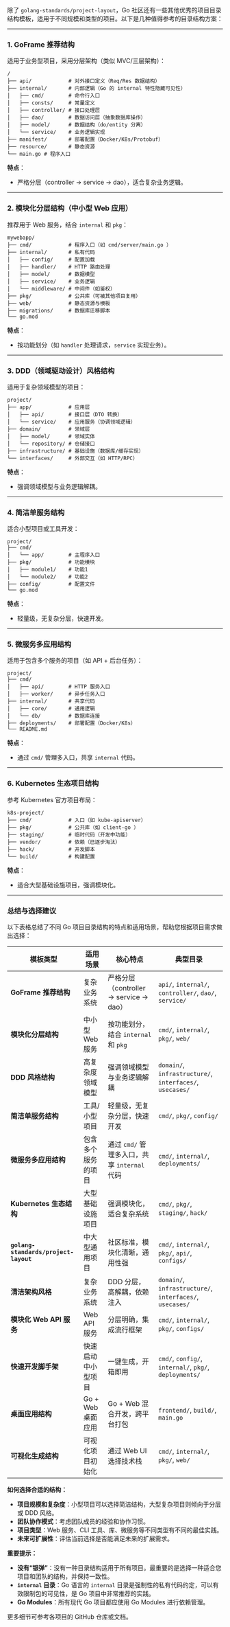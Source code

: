 除了 `golang-standards/project-layout`，Go 社区还有一些其他优秀的项目目录结构模板，适用于不同规模和类型的项目。以下是几种值得参考的目录结构方案：

---

### 1. **GoFrame 推荐结构**

适用于业务型项目，采用分层架构（类似 MVC/三层架构）：

```text
/
├── api/            # 对外接口定义（Req/Res 数据结构）
├── internal/       # 内部逻辑（Go 的 internal 特性隐藏可见性）
│   ├── cmd/        # 命令行入口
│   ├── consts/     # 常量定义
│   ├── controller/ # 接口处理层
│   ├── dao/        # 数据访问层（抽象数据库操作）
│   ├── model/      # 数据结构（do/entity 分离）
│   └── service/    # 业务逻辑实现
├── manifest/       # 部署配置（Docker/K8s/Protobuf）
├── resource/       # 静态资源
└── main.go # 程序入口
```

**特点**：

- 严格分层（controller → service → dao），适合复杂业务逻辑。

---

### 2. **模块化分层结构（中小型 Web 应用）**

推荐用于 Web 服务，结合 `internal` 和 `pkg`：

```text
mywebapp/
├── cmd/            # 程序入口（如 cmd/server/main.go ）
├── internal/       # 私有代码
│   ├── config/     # 配置加载
│   ├── handler/    # HTTP 路由处理
│   ├── model/      # 数据模型
│   ├── service/    # 业务逻辑
│   └── middleware/ # 中间件（如鉴权）
├── pkg/            # 公共库（可被其他项目复用）
├── web/            # 静态资源与模板
├── migrations/     # 数据库迁移脚本
└── go.mod
```

**特点**：

- 按功能划分（如 `handler` 处理请求，`service` 实现业务）。

---

### 3. **DDD（领域驱动设计）风格结构**

适用于复杂领域模型的项目：

```text
project/
├── app/            # 应用层
│   ├── api/        # 接口层（DTO 转换）
│   └── service/    # 应用服务（协调领域逻辑）
├── domain/         # 领域层
│   ├── model/      # 领域实体
│   └── repository/ # 仓储接口
├── infrastructure/ # 基础设施（数据库/缓存实现）
└── interfaces/     # 外部交互（如 HTTP/RPC）
```

**特点**：

- 强调领域模型与业务逻辑解耦。

---

### 4. **简洁单服务结构**

适合小型项目或工具开发：

```text
project/
├── cmd/
│   └── app/        # 主程序入口
├── pkg/            # 功能模块
│   ├── module1/    # 功能1
│   └── module2/    # 功能2
├── config/         # 配置文件
└── go.mod
```

**特点**：

- 轻量级，无复杂分层，快速开发。

---

### 5. **微服务多应用结构**

适用于包含多个服务的项目（如 API + 后台任务）：

```text
project/
├── cmd/
│   ├── api/        # HTTP 服务入口
│   ├── worker/     # 异步任务入口
├── internal/       # 共享代码
│   ├── core/       # 通用逻辑
│   └── db/         # 数据库连接
├── deployments/    # 部署配置（Docker/K8s）
└── README.md
```

**特点**：

- 通过 `cmd/` 管理多入口，共享 `internal` 代码。

---

### 6. **Kubernetes 生态项目结构**

参考 Kubernetes 官方项目布局：

```text
k8s-project/
├── cmd/            # 入口（如 kube-apiserver）
├── pkg/            # 公共库（如 client-go ）
├── staging/        # 临时代码（开发中功能）
├── vendor/         # 依赖（已逐步淘汰）
├── hack/           # 开发脚本
└── build/          # 构建配置
```

**特点**：

- 适合大型基础设施项目，强调模块化。

---

### 总结与选择建议

以下表格总结了不同 Go 项目目录结构的特点和适用场景，帮助您根据项目需求做出选择：

| **模板类型**                              | **适用场景**      | **核心特点**                         | **典型目录**                                                 |
|---------------------------------------|---------------|----------------------------------|----------------------------------------------------------|
| **GoFrame 推荐结构**                      | 复杂业务系统        | 严格分层（controller → service → dao） | `api/`, `internal/`, `controller/`, `dao/`, `service/`   |
| **模块化分层结构**                           | 中小型 Web 服务    | 按功能划分，结合 `internal` 和 `pkg`      | `cmd/`, `internal/`, `pkg/`, `web/`                      |
| **DDD 风格结构**                          | 高复杂度领域模型      | 强调领域模型与业务逻辑解耦                    | `domain/`, `infrastructure/`, `interfaces/`, `usecases/` |
| **简洁单服务结构**                           | 工具/小型项目       | 轻量级，无复杂分层，快速开发                   | `cmd/`, `pkg/`, `config/`                                |
| **微服务多应用结构**                          | 包含多个服务的项目     | 通过 `cmd/` 管理多入口，共享 `internal` 代码 | `cmd/`, `internal/`, `deployments/`                      |
| **Kubernetes 生态结构**                   | 大型基础设施项目      | 强调模块化，适合复杂系统                     | `cmd/`, `pkg/`, `staging/`, `hack/`                      |
| **`golang-standards/project-layout`** | 中大型通用项目       | 社区标准，模块化清晰，通用性强                  | `cmd/`, `internal/`, `pkg/`, `api/`, `configs/`          |
| **清洁架构风格**                            | 复杂业务系统        | DDD 分层，高解耦，依赖注入                  | `domain/`, `infrastructure/`, `interfaces/`, `usecases/` |
| **模块化 Web API 服务**                    | Web API 服务    | 分层明确，集成流行框架                      | `cmd/`, `internal/`, `pkg/`, `configs/`                  |
| **快速开发脚手架**                           | 快速启动中小型项目     | 一键生成，开箱即用                        | `cmd/`, `config/`, `internal/`, `pkg/`, `deployments/`   |
| **桌面应用结构**                            | Go + Web 桌面应用 | Go + Web 混合开发，跨平台打包              | `frontend/`, `build/`, `main.go`                         |
| **可视化生成结构**                           | 可视化项目初始化      | 通过 Web UI 选择技术栈                  | `cmd/`, `internal/`, `pkg/`, `web/`                      |

**如何选择合适的结构：**

- **项目规模和复杂度**：小型项目可以选择简洁结构，大型复杂项目则倾向于分层或 DDD 风格。
- **团队协作模式**：考虑团队成员的经验和协作习惯。
- **项目类型**：Web 服务、CLI 工具、库、微服务等不同类型有不同的最佳实践。
- **未来可扩展性**：评估当前选择是否能满足未来的扩展需求。

**重要提示：**

- **没有“银弹”**：没有一种目录结构适用于所有项目。最重要的是选择一种适合您项目和团队的结构，并保持一致性。
- **`internal` 目录**：Go 语言的 `internal` 目录是强制性的私有代码约定，可以有效限制包的可见性，是 Go 项目中非常推荐的实践。
- **Go Modules**：所有现代 Go 项目都应使用 Go Modules 进行依赖管理。

更多细节可参考各项目的 GitHub 仓库或文档。